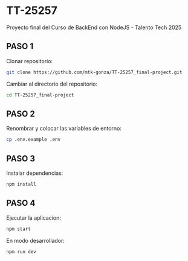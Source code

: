 # TT-25257
Proyecto final del Curso de BackEnd con NodeJS - Talento Tech 2025

## PASO 1  
Clonar repositorio:
```bash
git clone https://github.com/mtk-gonza/TT-25257_final-project.git
```
Cambiar al directorio del repositorio:
```bash
cd TT-25257_final-project
```

## PASO 2  
Renombrar y colocar las variables de entorno:
```bash
cp .env.example .env
```

## PASO 3 
Instalar dependencias:
```bash
npm install
```

## PASO 4 
Ejecutar la aplicacion:
```bash
npm start
```
En modo desarrollador:
```bash
npm run dev
```